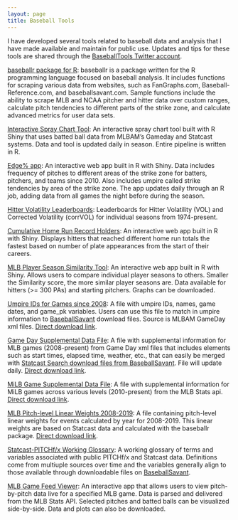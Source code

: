 ```yaml
---
layout: page
title: Baseball Tools
---
```


<div class="main-explain-area jumbotron">
  <p>I have developed several tools related to baseball data and analysis that I have made available and maintain for public use. Updates and tips for these tools are shared through the <a href="https://twitter.com/baseball_tools">BaseballTools Twitter account</a>.</p>
	<p><a href="https://BillPetti.github.io/baseballr">baseballr package for R</a>: baseballr is a package written for the R programming language focused on baseball analysis. It includes functions for scraping various data from websites, such as FanGraphs.com, Baseball-Reference.com, and baseballsavant.com. Sample functions include the ability to scrape MLB and NCAA pitcher and hitter data over custom ranges, calculate pitch tendencies to different parts of the strike zone, and calculate advanced metrics for user data sets.
	<p><a href="http://billpetti.shinyapps.io/shiny_spraychart">Interactive Spray Chart Tool</a>: An interactive spray chart tool built with R Shiny that uses batted ball data from MLBAM’s Gameday and Statcast systems. Data and tool is updated daily in season. Entire pipeline is written in R.
	<p><a href="https://billpetti.github.io/edge_app/">Edge% app</a>: An interactive web app built in R with Shiny. Data includes frequency of pitches to different areas of the strike zone for batters, pitchers, and teams since 2010. Also includes umpire called strike tendencies by area of the strike zone. The app updates daily through an R job, adding data from all games the night before during the season.
	<p><a href="https://rawgit.com/BillPetti/Offensive-Consistency-MLB/master/corrVOL/individual_seasons_VOL_1974_2016.html">Hitter Volatility Leaderboards</a>: Leaderboards for Hitter Volatility (VOL) and Corrected Volatility (corrVOL) for individual seasons from 1974-present.
	<p><a href="https://billpetti.shinyapps.io/shiny_cumu_hr_app/">Cumulative Home Run Record Holders</a>: An interactive web app built in R with Shiny. Displays hitters that reached different home run totals the fastest based on number of plate appearances from the start of their careers.
	<p><a href="https://billpetti.shinyapps.io/player_similarity_app/">MLB Player Season Similarity Tool</a>: An interactive web app built in R with Shiny. Allows users to compare individual player seasons to others. Smaller the Similarity score, the more similar player seasons are. Data available for hitters (>= 300 PAs) and starting pitchers. Graphs can be downloaded.
	<p><a href="https://app.box.com/s/x20ahfe5e3a3y9sknz3g5y2ojbef3fzx">Umpire IDs for Games since 2008</a>: A file with umpire IDs, names, game dates, and game_pk variables. Users can use this file to match in umpire information to <a href="baseballsavant.mlb.com">BaseballSavant</a> download files. Source is MLBAM GameDay xml files. <a href="https://app.box.com/shared/static/x20ahfe5e3a3y9sknz3g5y2ojbef3fzx.csv">Direct download link</a>.
	<p><a href="https://app.box.com/v/gamedayboxscoredata">Game Day Supplemental Data File</a>: A file with supplemental information for MLB games (2008-present) from Game Day xml files that includes elements such as start times, elapsed time, weather, etc., that can easily be merged with <a href="baseballsavant.mlb.com">Statcast Search download files from BaseballSavant</a>. File will update daily. <a href="https://app.box.com/shared/static/qbtz8s1yxauamohcvrrjv2ba65v5p2d3.csv">Direct download link</a>.
	<p><a href="https://app.box.com/s/ljurodaqnof7kbnyhayyizo7wey0kw5h">MiLB Game Supplemental Data File</a>: A file with supplemental information for MiLB games across various levels (2010-present) from the MLB Stats api. <a href="https://app.box.com/shared/static/ljurodaqnof7kbnyhayyizo7wey0kw5h.csv">Direct download link</a>.
	<p><a href="https://app.box.com/s/exw42n3r1dyewsr149adt3it9oa7dmtz">MLB Pitch-level Linear Weights 2008-2019</a>: A file containing pitch-level linear weights for events calculated by year for 2008-2019. This linear weights are based on Statcast data and calculated with the baseballr package. <a href="https://app.box.com/shared/static/exw42n3r1dyewsr149adt3it9oa7dmtz.csv">Direct download link</a>.
	<p><a href="https://app.box.com/v/statcast-pitchfx-glossary-pett">Statcast-PITCHf/x Working Glossary</a>: A working glossary of terms and variables associated with public PITCHf/x and Statcast data. Definitions come from multiuple sources over time and the variables generally align to those available through downloadable files on <a href="baseballsavant.mlb.com">BaseballSavant</a>.
	<p><a href="https://billpetti.shinyapps.io/live_pbp_viewer/">MLB Game Feed Viewer</a>: An interactive app that allows users to view pitch-by-pitch data live for a specified MLB game. Data is parsed and delivered from the MLB Stats API. Selected pitches and batted balls can be visualized side-by-side. Data and plots can also be downloaded.
	
